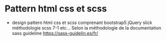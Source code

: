  # Pattern html css et scss
- design pattern html css et scss comprenant bootstrap5 jQuery slick méthodologie scss 7-1 etc... Selon la méthodologie de la documentation sass guideline https://sass-guidelin.es/fr/